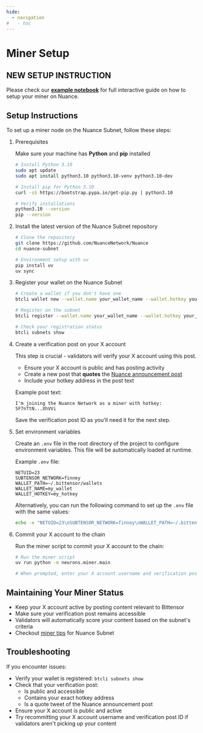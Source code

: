 ```yaml
---
hide:
  - navigation
#   - toc
---
```


# Miner Setup

## NEW SETUP INSTRUCTION
Please check our [**example notebook**](/examples/miner_signup.ipynb) for full interactive guide on how to setup your miner on Nuance. 

## Setup Instructions
To set up a miner node on the Nuance Subnet, follow these steps:

1. Prerequisites

    Make sure your machine has **Python** and **pip** installed
    ```sh
    # Install Python 3.10
    sudo apt update
    sudo apt install python3.10 python3.10-venv python3.10-dev

    # Install pip for Python 3.10
    curl -sS https://bootstrap.pypa.io/get-pip.py | python3.10

    # Verify installations
    python3.10 --version
    pip --version
    ```

2. Install the latest version of the Nuance Subnet repository
    ```sh
    # Clone the repository
    git clone https://github.com/NuanceNetwork/Nuance
    cd nuance-subnet

    # Environment setup with uv
    pip install uv
    uv sync
    ```

3. Register your wallet on the Nuance Subnet

    ```sh
    # Create a wallet if you don't have one
    btcli wallet new --wallet.name your_wallet_name --wallet.hotkey your_hotkey_name
    
    # Register on the subnet
    btcli register --wallet.name your_wallet_name --wallet.hotkey your_hotkey_name --netuid {netuid}
    
    # Check your registration status
    btcli subnets show
    ```

4. Create a verification post on your X account

    This step is crucial - validators will verify your X account using this post.
    
    - Ensure your X account is public and has posting activity
    - Create a new post that **quotes** the [Nuance announcement post](https://x.com/NuanceSubnet/status/1909263356654952674)
    - Include your hotkey address in the post text
    
    Example post text:
    ```
    I'm joining the Nuance Network as a miner with hotkey: 5F7nTtN...XhVVi
    ```
    
    Save the verification post ID as you'll need it for the next step.

5. Set environment variables

    Create an `.env` file in the root directory of the project to configure environment variables. This file will be automatically loaded at runtime.
    
    Example `.env` file:
    ```
    NETUID=23
    SUBTENSOR_NETWORK=finney
    WALLET_PATH=~/.bittensor/wallets
    WALLET_NAME=my_wallet
    WALLET_HOTKEY=my_hotkey
    ```

    Alternatively, you can run the following command to set up the `.env` file with the same values:
    ```sh
    echo -e "NETUID=23\nSUBTENSOR_NETWORK=finney\nWALLET_PATH=~/.bittensor/wallets\nWALLET_NAME=my_wallet\nWALLET_HOTKEY=my_hotkey" > .env
    ```
    
6. Commit your X account to the chain

    Run the miner script to commit your X account to the chain:
    
    ```sh
    # Run the miner script
    uv run python -m neurons.miner.main
    
    # When prompted, enter your X account username and verification post ID
    ```

## Maintaining Your Miner Status

- Keep your X account active by posting content relevant to Bittensor
- Make sure your verification post remains accessible
- Validators will automatically score your content based on the subnet's criteria
- Checkout [miner tips](../examples/miner_tips.ipynb) for Nuance Subnet

## Troubleshooting

If you encounter issues:

- Verify your wallet is registered: `btcli subnets show`
- Check that your verification post:
  - Is public and accessible
  - Contains your exact hotkey address
  - Is a quote tweet of the Nuance announcement post
- Ensure your X account is public and active
- Try recommitting your X account username and verification post ID if validators aren't picking up your content
